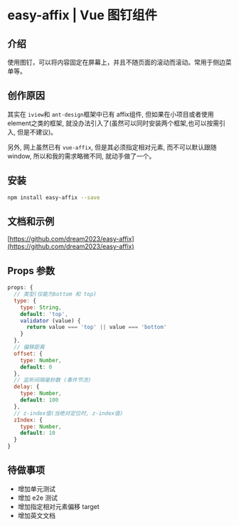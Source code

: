 # easy-affix | Vue 图钉组件

## 介绍

使用图钉，可以将内容固定在屏幕上，并且不随页面的滚动而滚动。常用于侧边菜单等。

## 创作原因

<p>
  其实在
  <code>iview</code>和
  <code>ant-design</code>框架中已有
  affix组件, 但如果在小项目或者使用element之类的框架, 就没办法引入了(虽然可以同时安装两个框架,也可以按需引入, 但是不建议)。
</p>
<p>
  另外, 网上虽然已有
  <code>vue-affix</code>, 但是其必须指定相对元素, 而不可以默认跟随window, 所以和我的需求略微不同, 就动手做了一个。
</p>

## 安装

```bash
npm install easy-affix --save
```

## 文档和示例

[https://github.com/dream2023/easy-affix](https://github.com/dream2023/easy-affix)

## Props 参数

```js
props: {
  // 类型(仅能为bottom 和 top)
  type: {
    type: String,
    default: 'top',
    validator (value) {
      return value === 'top' || value === 'bottom'
    }
  },
  // 偏移距离
  offset: {
    type: Number,
    default: 0
  },
  // 监听间隔毫秒数 (事件节流)
  delay: {
    type: Number,
    default: 100
  },
  // z-index值(当绝对定位时, z-index值)
  zIndex: {
    type: Number,
    default: 10
  }
}
```

## 待做事项

- 增加单元测试
- 增加 e2e 测试
- 增加指定相对元素偏移 target
- 增加英文文档
